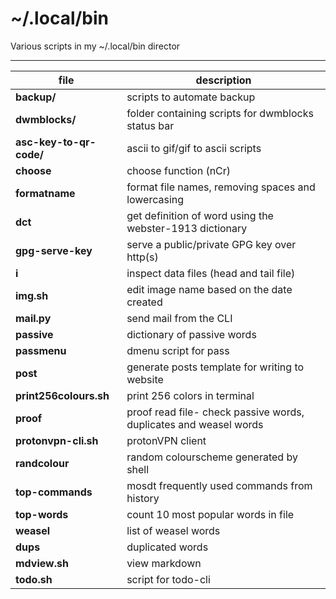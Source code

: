 # ~/.local/bin

Various scripts in my ~/.local/bin director

---

**file** | description
--- | --- 
**backup/** | scripts to automate backup 
**dwmblocks/** | folder containing scripts for dwmblocks status bar
**asc-key-to-qr-code/** | ascii to gif/gif to ascii scripts
**choose** | choose function (nCr)
**formatname** | format file names, removing spaces and lowercasing 
**dct** | get definition of word using the webster-1913 dictionary
**gpg-serve-key** | serve a public/private GPG key over http(s)
**i** | inspect data files (head and tail file)
**img.sh** | edit image name based on the date created
**mail.py** | send mail from the CLI
**passive** | dictionary of passive words
**passmenu** | dmenu script for pass 
**post** | generate posts template for writing to website 
**print256colours.sh** | print 256 colors in terminal
**proof** | proof read file- check passive words, duplicates and weasel words
**protonvpn-cli.sh** | protonVPN client
**randcolour** | random colourscheme generated by shell
**top-commands** | mosdt frequently used commands from history
**top-words** | count 10 most popular words in file
**weasel** | list of weasel words
**dups** | duplicated words
**mdview.sh** | view markdown 
**todo.sh** | script for todo-cli 

